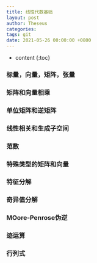 ```yaml
---
title: 线性代数基础
layout: post
author: Theseus
categories: 
tags: git
date: 2021-05-26 00:00:00 +0800
---
```


* content
{:toc}



### 标量，向量，矩阵，张量

### 矩阵和向量相乘

### 单位矩阵和逆矩阵

### 线性相关和生成子空间

### 范数

### 特殊类型的矩阵和向量

### 特征分解

### 奇异值分解

### MOore-Penrose伪逆

### 迹运算

### 行列式
